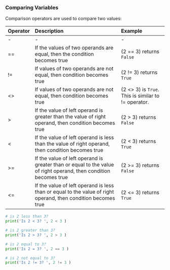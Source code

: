 ### Comparing Variables

Comparison operators are used to compare two values:


|   Operator  |   Description|   Example     |
|:------|:----|:-------|
|-|-|-|
|==|If the values of two operands are equal, then the condition becomes true|(2 == 3) returns `False`|
|!=	|If values of two operands are not equal, then condition becomes true| (2 != 3) returns `True`|
|<>|If values of two operands are not equal, then condition becomes true|(2 <> 3) is `True`. This is similar to != operator.|
|>|If the value of left operand is greater than the value of right operand, then condition becomes true|	(2 > 3) returns `False`|
|<|If the value of left operand is less than the value of right operand, then condition becomes true|	(2 < 3) returns `True`|
|>=|If the value of left operand is greater than or equal to the value of right operand, then condition becomes true|	(2 >= 3) returns `False`|
|<=|If the value of left operand is less than or equal to the value of right operand, then condition becomes true| (2 <= 3) returns `True`

```python
# is 2 less than 3?
print('Is 2 < 3? ', 2 < 3 )

# is 2 greater than 3?
print('Is 2 > 3? ', 2 > 3 )

# is 2 equal to 3?
print('Is 2 = 3? ', 2 == 3 )

# is 2 not equal to 3?
print('Is 2 != 3? ', 2 != 3 )
```
